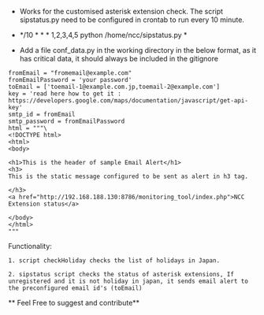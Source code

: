 
* Works for the customised asterisk extension check. The script sipstatus.py need to be configured in crontab to run every 10 minute.

* */10 * * * 1,2,3,4,5 python /home/ncc/sipstatus.py *

* Add a file conf_data.py in the working directory in the below format, as it has critical data, it should always be included in the gitignore

```
fromEmail = "fromemail@example.com"
fromEmailPassword = 'your password'
toEmail = ['toemail-1@example.com.jp,toemail-2@example.com']
key = 'read here how to get it : https://developers.google.com/maps/documentation/javascript/get-api-key'
smtp_id = fromEmail
smtp_password = fromEmailPassword
html = """\
<!DOCTYPE html>
<html>
<body>

<h1>This is the header of sample Email Alert</h1>
<h3>
This is the static message configured to be sent as alert in h3 tag.

</h3>
<a href="http://192.168.188.130:8786/monitoring_tool/index.php">NCC Extension status</a>

</body>
</html>
"""

```
Functionality:
 
    1. script checkHoliday checks the list of holidays in Japan.
  
    2. sipstatus script checks the status of asterisk extensions, If unregistered and it is not holiday in japan, it sends email alert to the preconfigured email id's (toEmail)
  
  
** Feel Free to suggest and contribute**
